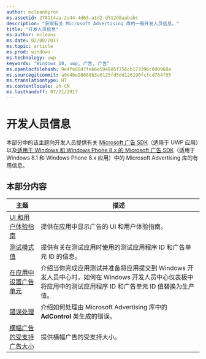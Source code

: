```yaml
---
author: mcleanbyron
ms.assetid: 278114aa-2a44-4d63-a1d2-d512d8aababc
description: "获取有关 Microsoft Advertising 库的一般开发人员信息。"
title: "开发人员信息"
ms.author: mcleans
ms.date: 02/08/2017
ms.topic: article
ms.prod: windows
ms.technology: uwp
keywords: "Windows 10, uwp, 广告, 广告"
ms.openlocfilehash: 9e4fe88d7fe66e594685f756cb173396c0d0968a
ms.sourcegitcommit: a9e4be98688b3a6125fd5dd126190fcfcd764f95
ms.translationtype: HT
ms.contentlocale: zh-CN
ms.lasthandoff: 07/21/2017
---
```

# <a name="developer-information"></a>开发人员信息

本部分中的该主题向开发人员提供有关 [Microsoft 广告 SDK](http://aka.ms/ads-sdk-uwp)（适用于 UWP 应用）以及[适用于 Windows 和 Windows Phone 8.x 的 Microsoft 广告 SDK](http://aka.ms/store-8-sdk)（适用于 Windows 8.1 和 Windows Phone 8.x 应用）中的 Microsoft Advertising 库的有用信息。


## <a name="in-this-section"></a>本部分内容

| 主题                                                                                                       | 描述                 |
|-------------------------------------------------------------------------------------------------------------|-----------------------------|
| [UI 和用户体验指南](ui-and-user-experience-guidelines.md) |  提供在应用中显示广告的 UI 和用户体验指南。  |
| [测试模式值](test-mode-values.md)        |  提供有关在测试应用时使用的测试应用程序 ID 和广告单元 ID 的信息。   |
| [在应用中设置广告单元](set-up-ad-units-in-your-app.md)      | 介绍当你完成应用测试并准备将应用提交到 Windows 开发人员中心时，如何在 Windows 开发人员中心仪表板中将应用中的测试应用程序 ID 和广告单元 ID 值替换为生产值。   |
| [错误处理](error-handling-with-advertising-libraries.md)                                    |  介绍如何处理由 Microsoft Advertising 库中的 **AdControl** 类生成的错误。   |
| [横幅广告的受支持广告大小](supported-ad-sizes-for-banner-ads.md)                                    |  提供横幅广告的受支持大小。   |



 

 
